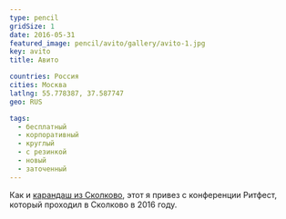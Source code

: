 ```yaml
---
type: pencil
gridSize: 1
date: 2016-05-31
featured_image: pencil/avito/gallery/avito-1.jpg
key: avito
title: Авито

countries: Россия
cities: Москва
latlng: 55.778387, 37.587747
geo: RUS

tags:
  - бесплатный
  - корпоративный
  - круглый
  - с резинкой
  - новый
  - заточенный
---
```


Как и [карандаш из Сколково](?display=skolkovo), этот я привез с конференции Ритфест, который проходил в Сколково в 2016 году.

